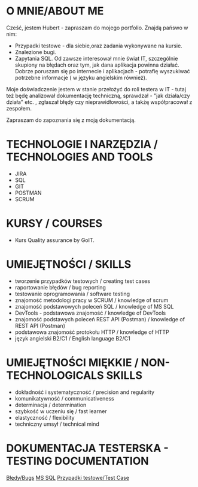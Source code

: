 # O MNIE/ABOUT ME
Cześć, jestem Hubert - zapraszam do mojego portfolio.
Znajdą pańswo w nim:

- Przypadki testowe - dla siebie,oraz zadania wykonywane na kursie.
- Znalezione bugi.
- Zapytania SQL.
Od zawsze interesował mnie świat IT, szczególnie skupiony na błędach oraz tym, jak dana aplikacja powinna działać. Dobrze poruszam się po internecie i aplikacjach - potrafię wyszukiwać potrzebne informacje ( w języku angielskim również).

Moje doświadczenie jestem w stanie przełożyć do roli testera w IT - tutaj też będę analizował dokumentację techniczną, sprawdzał - "jak działa/czy działa" etc. , zgłaszał błędy czy nieprawidłowości, a takżę współpracował z zespołem.

Zapraszam do zapoznania się z moją dokumentacją.

# TECHNOLOGIE I NARZĘDZIA / TECHNOLOGIES AND TOOLS
* JIRA
* SQL
* GIT
* POSTMAN
* SCRUM

# KURSY / COURSES
* Kurs Quality assurance by GoIT.


# UMIEJĘTNOŚCI / SKILLS
* tworzenie przypadków testowych / creating test cases
* raportowanie błędów / bug reporting
* testowanie oprogramowania / software testing
* znajomość metodologi pracy w SCRUM / knowledge of scrum
* znajomość podstawowych poleceń SQL / knowledge of MS SQL 
* DevTools - podstawowa znajomość / knowledge of DevTools
* znajomość podstawych poleceń REST API (Postman)  / knowledge of REST API (Postman)
* podstawowa znajomość protokołu HTTP / knowledge of HTTP
* język angielski B2/C1 / English language B2/C1

# UMIEJĘTNOŚCI MIĘKKIE / NON-TECHNOLOGICALS SKILLS
* dokładność i systematyczność / precision and regularity
* komunikatywność / communicativeness
* determinacja / determination
* szybkość w uczeniu się / fast learner
* elastyczność / flexibility
* techniczny umsył / technical mind

# DOKUMENTACJA TESTERSKA - TESTING DOCUMENTATION
[Błędy/Bugs](https://github.com/KapitanHubert/Portfolio/tree/main/Bug%20Reports)
[MS SQL](https://github.com/KapitanHubert/Portfolio/tree/main/SQL%20Queries)
[Przypadki testowe/Test Case](https://github.com/KapitanHubert/Portfolio/tree/main/Test%20Cases)


